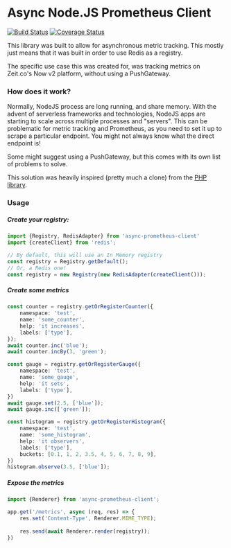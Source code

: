 # Async Node.JS Prometheus Client
[![Build Status](https://travis-ci.org/aequasi/async-prometheus-client.svg?branch=master)](https://travis-ci.org/aequasi/async-prometheus-client) [![Coverage Status](https://coveralls.io/repos/github/aequasi/async-prometheus-client/badge.svg?branch=master)](https://coveralls.io/github/aequasi/async-prometheus-client?branch=master)

This library was built to allow for asynchronous metric tracking. This mostly just means that it was built in order to 
use Redis as a registry.

The specific use case this was created for, was tracking metrics on Zeit.co's Now v2 platform, without using a PushGateway.

### How does it work?

Normally, NodeJS process are long running, and share memory. With the advent of serverless frameworks and technologies,
NodeJS apps are starting to scale across multiple processes and "servers". This can be
problematic for metric tracking and Prometheus, as you need to set it up to scrape
a particular endpoint. You might not always know what the direct endpoint is!

Some might suggest using a PushGateway, but this comes with its own list of problems to solve.

This solution was heavily inspired (pretty much a clone) from the [PHP library](https://github.com/Jimdo/prometheus_client_php).
 
### Usage

##### Create your registry:

```typescript
import {Registry, RedisAdapter} from 'async-prometheus-client'
import {createClient} from 'redis';

// By default, this will use an In Memory registry
const registry = Registry.getDefault();
// Or, a Redis one!
const registry = new Registry(new RedisAdapter(createClient()));
```

##### Create some metrics

```typescript
const counter = registry.getOrRegisterCounter({
    namespace: 'test',
    name: 'some_counter',
    help: 'it increases',
    labels: ['type'],
});
await counter.inc('blue');
await counter.incBy(3, 'green');

const gauge = registry.getOrRegisterGauge({
    namespace: 'test',
    name: 'some_gauge',
    help: 'it sets',
    labels: ['type'],
})
await gauge.set(2.5, ['blue']);
await gauge.inc(['green']);

const histogram = registry.getOrRegisterHistogram({
    namespace: 'test',
    name: 'some_histogram',
    help: 'it observers',
    labels: ['type'],
    buckets: [0.1, 1, 2, 3.5, 4, 5, 6, 7, 8, 9],
})
histogram.observe(3.5, ['blue']);
```

##### Expose the metrics

```typescript
import {Renderer} from 'async-prometheus-client';

app.get('/metrics', async (req, res) => {
    res.set('Content-Type', Renderer.MIME_TYPE);
    
    res.send(await Renderer.render(registry));
})
```

